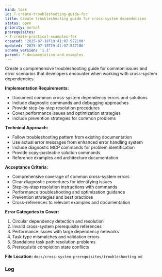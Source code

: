 ```yaml
---
kind: task
id: T-create-troubleshooting-guide-for
title: Create troubleshooting guide for cross-system dependencies
status: open
priority: normal
prerequisites:
- T-create-practical-examples-for
created: '2025-07-18T19:41:07.527100'
updated: '2025-07-18T19:41:07.527100'
schema_version: '1.1'
parent: F-documentation-and-examples
---
```

Create a comprehensive troubleshooting guide for common issues and error scenarios that developers encounter when working with cross-system dependencies.

**Implementation Requirements:**
- Document common cross-system dependency errors and solutions
- Include diagnostic commands and debugging approaches
- Provide step-by-step resolution procedures
- Cover performance issues and optimization strategies
- Include prevention strategies for common problems

**Technical Approach:**
- Follow troubleshooting pattern from existing documentation
- Use actual error messages from enhanced error handling system
- Include diagnostic MCP commands for problem identification
- Provide copy-pasteable solution commands
- Reference examples and architecture documentation

**Acceptance Criteria:**
- Comprehensive coverage of common cross-system errors
- Clear diagnostic procedures for identifying issues
- Step-by-step resolution instructions with commands
- Performance troubleshooting and optimization guidance
- Prevention strategies and best practices
- Cross-references to relevant examples and documentation

**Error Categories to Cover:**
1. Circular dependency detection and resolution
2. Invalid cross-system prerequisite references
3. Performance issues with large dependency networks
4. Task type mismatches and validation errors
5. Standalone task path resolution problems
6. Prerequisite completion state conflicts

**File Location:** `docs/cross-system-prerequisites/troubleshooting.md`

### Log

